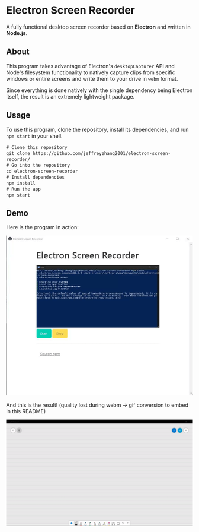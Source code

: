 # Electron Screen Recorder
A fully functional desktop screen recorder based on **Electron** and written in **Node.js**.

## About

This program takes advantage of Electron's `desktopCapturer` API and Node's filesystem functionality to natively capture clips from specific windows or entire screens and write them to your drive in `webm` format. 

Since everything is done natively with the single dependency being Electron itself, the result is an extremely lightweight package.

## Usage
To use this program, clone the repository, install its dependencies, and run `npm start` in your shell.
```
# Clone this repository
git clone https://github.com/jeffreyzhang2001/electron-screen-recorder/
# Go into the repository
cd electron-screen-recorder
# Install dependencies
npm install
# Run the app
npm start
```

## Demo
Here is the program in action:

![](demo.gif)

And this is the result! (quality lost during webm -> gif conversion to embed in this README)

![](recorded-clip.gif)
